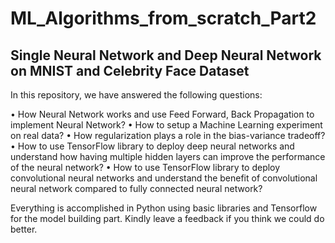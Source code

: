# ML_Algorithms_from_scratch_Part2 

## Single Neural Network and Deep Neural Network on MNIST and Celebrity Face Dataset

In this repository, we have answered the following questions:

• How Neural Network works and use Feed Forward, Back Propagation to implement Neural Network?
• How to setup a Machine Learning experiment on real data?
• How regularization plays a role in the bias-variance tradeoff?
• How to use TensorFlow library to deploy deep neural networks and understand how having multiple
hidden layers can improve the performance of the neural network?
• How to use TensorFlow library to deploy convolutional neural networks and understand the benefit of
convolutional neural network compared to fully connected neural network?

Everything is accomplished in Python using basic libraries and Tensorflow for the model building part. Kindly leave a feedback if you think we could do better. 
